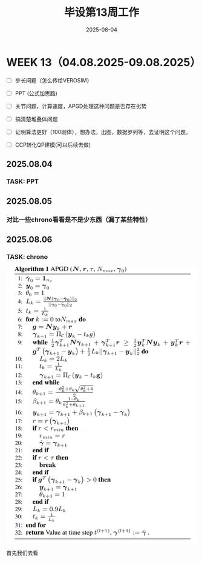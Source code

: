 ﻿---
title: 毕设第13周工作
date: 2025-08-04
layout: note
excerpt: APGD收尾工作，做一个PPT展示:)
---


# WEEK 13（04.08.2025-09.08.2025）

- [ ] 步长问题（怎么传给VEROSIM）


- [ ] PPT (公式加思路)
- [ ] 关节问题，计算速度，APGD处理这种问题是否存在劣势
- [ ] 搞清楚堆叠体问题
- [ ] 证明算法更好（100刚体），想办法，出图，数据罗列等，去证明这个问题。
- [ ] CCP转化QP建模(可以后续去做)


## 2025.08.04

### TASK: PPT

## 2025.08.05

### 对比一些chrono看看是不是少东西（漏了某些特性）

## 2025.08.06

### TASK: chrono

![A P G D](../MA_weeklyplan_image/APGD.png)

首先我们去看